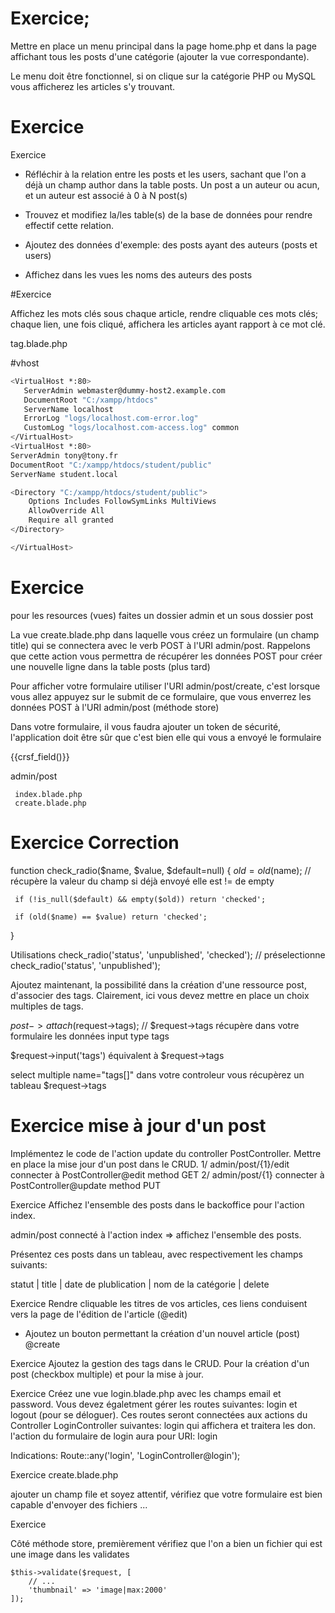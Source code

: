 # Exercice;

Mettre en place un menu principal dans la page home.php et dans la page affichant tous les posts d'une catégorie (ajouter la vue correspondante).

Le menu doit être fonctionnel, si on clique sur la catégorie PHP ou MySQL vous afficherez les articles s'y trouvant.

# Exercice

Exercice

- Réfléchir à la relation entre les posts et les users, sachant que l'on a déjà un champ author dans la table posts.
Un post a un auteur ou acun, et un auteur est associé à 0 à N post(s)

- Trouvez et modifiez la/les table(s) de la base de données pour rendre effectif cette relation.

- Ajoutez des données d'exemple: 
des posts ayant des auteurs (posts et users)

- Affichez dans les vues les noms des auteurs des posts

#Exercice 
 
 Affichez les mots clés sous chaque article, rendre cliquable ces mots clés; chaque lien, une fois cliqué, affichera les articles ayant rapport à ce mot clé.
 
 tag.blade.php
 
 #vhost
 ```bash
<VirtualHost *:80>
    ServerAdmin webmaster@dummy-host2.example.com
    DocumentRoot "C:/xampp/htdocs"
    ServerName localhost
    ErrorLog "logs/localhost.com-error.log"
    CustomLog "logs/localhost.com-access.log" common
</VirtualHost>
<VirtualHost *:80>
 ServerAdmin tony@tony.fr
 DocumentRoot "C:/xampp/htdocs/student/public"
 ServerName student.local
 
 <Directory "C:/xampp/htdocs/student/public">
     Options Includes FollowSymLinks MultiViews
     AllowOverride All
     Require all granted
 </Directory>

</VirtualHost>
 ```
 
 # Exercice
 
 pour les resources (vues) faites un dossier admin et un sous dossier post
 
 La vue create.blade.php dans laquelle vous créez un formulaire (un champ title) qui se connectera avec le verb POST à l'URI admin/post. Rappelons que cette action vous permettra de récupérer les données POST pour créer une nouvelle ligne dans la table posts (plus tard)
 
 Pour afficher votre formulaire utiliser l'URI admin/post/create, c'est lorsque vous allez appuyez sur le submit de ce formulaire, que vous enverrez les données POST à l'URI admin/post (méthode store)
 
 Dans votre formulaire, il vous faudra ajouter un token de sécurité, l'application doit être sûr que c'est bien elle qui vous a envoyé le formulaire
 
 <form>
 {{crsf_field()}}
 </form>
 
 admin/post
 
     index.blade.php
     create.blade.php
 
 # Exercice  Correction

 function check_radio($name, $value, $default=null)
 {
     $old = old($name); // récupère la valeur du champ si déjà envoyé elle est != de empty
 
     if (!is_null($default) && empty($old)) return 'checked';
 
     if (old($name) == $value) return 'checked';
 }
 
 
 Utilisations
 check_radio('status', 'unpublished', 'checked');  // préselectionne
 check_radio('status', 'unpublished');
 
 
 Ajoutez maintenant, la possibilité dans la création d'une ressource post, d'associer des tags. 
 Clairement, ici vous devez mettre en place un choix multiples de tags.
 
 
 $post->attach($request->tags);  // $request->tags récupère dans votre formulaire les données input type tags
 
 $request->input('tags') équivalent à $request->tags 
 
 select multiple name="tags[]"  dans votre controleur vous récupèrez un tableau $request->tags
 
 # Exercice mise à jour d'un post
 
 Implémentez le code de l'action update du controller PostController. Mettre en place la mise jour d'un post dans le CRUD.
 1/ admin/post/{1}/edit  connecter à PostController@edit method GET
 2/ admin/post/{1}  connecter à PostController@update method PUT
 
 Exercice
 Affichez l'ensemble des posts dans le backoffice pour l'action index.
 
 admin/post connecté à l'action index => affichez l'ensemble des posts.
 
 Présentez ces posts dans un tableau, avec respectivement les champs suivants:
 
 statut | title | date de plublication | nom de la catégorie |  delete 
 
 Exercice
 Rendre cliquable les titres de vos articles, ces liens conduisent vers la page de l'édition de l'article (@edit)
 
 - Ajoutez un bouton permettant la création d'un nouvel article (post) @create
 
 Exercice
 Ajoutez la gestion des tags dans le CRUD. Pour la création d'un post (checkbox multiple) et 
 pour la mise à jour.
 
 Exercice
 Créez une vue login.blade.php avec les champs email et password. Vous devez égaletment
 gérer les routes suivantes:
 login et logout (pour se déloguer). Ces routes seront connectées aux actions du
 Controller LoginController suivantes: login qui affichera et traitera les don.
 l'action du formulaire de login aura pour URI: login
 
 Indications:
 Route::any('login', 'LoginController@login'); 
 
 Exercice
 create.blade.php 
 
 ajouter un champ file et soyez attentif, vérifiez que votre formulaire est bien capable d'envoyer des fichiers ...
 
 Exercice
 
 Côté 
 méthode store, premièrement vérifiez que l'on a bien un fichier qui est une image dans les validates 
 
 	$this->validate($request, [
 		// ...
 		'thumbnail' => 'image|max:2000'
 	]);
 
 
 
 
 
 
 
 
 
 
 